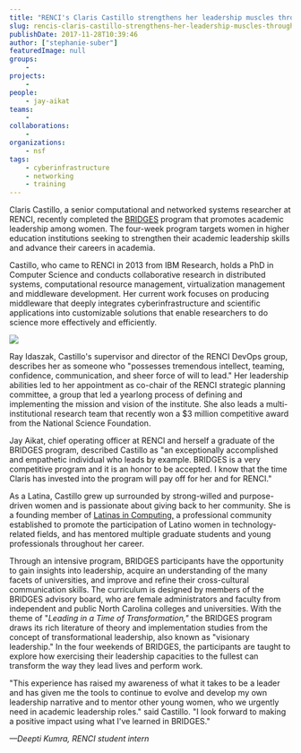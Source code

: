 ```yaml
---
title: "RENCI's Claris Castillo strengthens her leadership muscles through BRIDGES"
slug: rencis-claris-castillo-strengthens-her-leadership-muscles-through-bridges
publishDate: 2017-11-28T10:39:46
author: ["stephanie-suber"]
featuredImage: null
groups:
    - 
projects:
    - 
people:
    - jay-aikat
teams: 
    - 
collaborations:
    - 
organizations:
    - nsf
tags:
    - cyberinfrastructure
    - networking
    - training
---
```


Claris Castillo, a senior computational and networked systems researcher at RENCI, recently completed the [BRIDGES](https://fridaycenter.unc.edu/noncreditprograms/bridges/) program that promotes academic leadership among women. The four-week program targets women in higher education institutions seeking to strengthen their academic leadership skills and advance their careers in academia.

Castillo, who came to RENCI in 2013 from IBM Research, holds a PhD in Computer Science and conducts collaborative research in distributed systems, computational resource management, virtualization management and middleware development. Her current work focuses on producing middleware that deeply integrates cyberinfrastructure and scientific applications into customizable solutions that enable researchers to do science more effectively and efficiently.

![](https://renci.org/wp-content/uploads/2017/11/claris-6-182x300.jpeg)

Ray Idaszak, Castillo's supervisor and director of the RENCI DevOps group, describes her as someone who "possesses tremendous intellect, teaming, confidence, communication, and sheer force of will to lead." Her leadership abilities led to her appointment as co-chair of the RENCI strategic planning committee, a group that led a yearlong process of defining and implementing the mission and vision of the institute. She also leads a multi-institutional research team that recently won a $3 million competitive award from the National Science Foundation.

Jay Aikat, chief operating officer at RENCI and herself a graduate of the BRIDGES program, described Castillo as "an exceptionally accomplished and empathetic individual who leads by example. BRIDGES is a very competitive program and it is an honor to be accepted. I know that the time Claris has invested into the program will pay off for her and for RENCI."

As a Latina, Castillo grew up surrounded by strong-willed and purpose-driven women and is passionate about giving back to her community. She is a founding member of [Latinas in Computing,](http://latinasincomputing.org/) a professional community established to promote the participation of Latino women in technology-related fields, and has mentored multiple graduate students and young professionals throughout her career.

Through an intensive program, BRIDGES participants have the opportunity to gain insights into leadership, acquire an understanding of the many facets of universities, and improve and refine their cross-cultural communication skills. The curriculum is designed by members of the BRIDGES advisory board, who are female administrators and faculty from independent and public North Carolina colleges and universities. With the theme of "_Leading in a Time of Transformation,"_ the BRIDGES program draws its rich literature of theory and implementation studies from the concept of transformational leadership, also known as "visionary leadership." In the four weekends of BRIDGES, the participants are taught to explore how exercising their leadership capacities to the fullest can transform the way they lead lives and perform work.

"This experience has raised my awareness of what it takes to be a leader and has given me the tools to continue to evolve and develop my own leadership narrative and to mentor other young women, who we urgently need in academic leadership roles." said Castillo. "I look forward to making a positive impact using what I've learned in BRIDGES."

_—Deepti Kumra, RENCI student intern_
